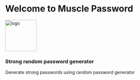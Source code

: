 # Welcome to Muscle Password

<img src="https://avatars.githubusercontent.com/u/151626010?s=200&v=4" style="width: 100px" alt="logo" />

### Strong random password generator
Generate strong passwords using random password generator
